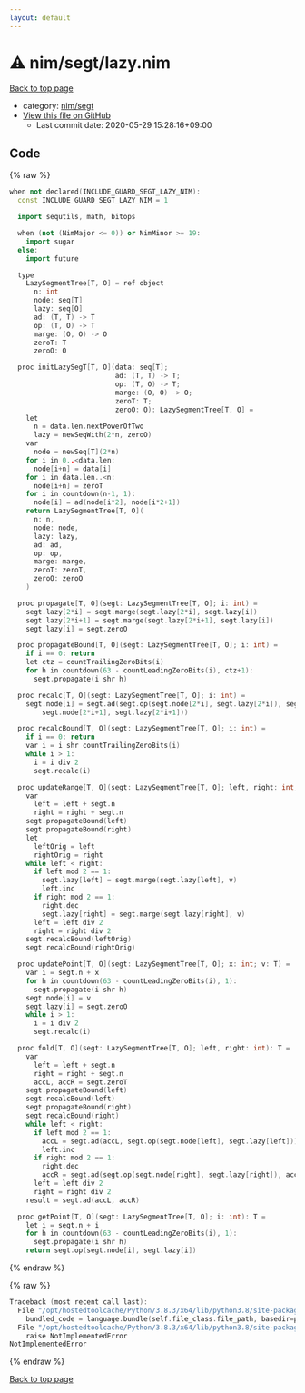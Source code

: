```yaml
---
layout: default
---
```


<!-- mathjax config similar to math.stackexchange -->
<script type="text/javascript" async
  src="https://cdnjs.cloudflare.com/ajax/libs/mathjax/2.7.5/MathJax.js?config=TeX-MML-AM_CHTML">
</script>
<script type="text/x-mathjax-config">
  MathJax.Hub.Config({
    TeX: { equationNumbers: { autoNumber: "AMS" }},
    tex2jax: {
      inlineMath: [ ['$','$'] ],
      processEscapes: true
    },
    "HTML-CSS": { matchFontHeight: false },
    displayAlign: "left",
    displayIndent: "2em"
  });
</script>

<script type="text/javascript" src="https://cdnjs.cloudflare.com/ajax/libs/jquery/3.4.1/jquery.min.js"></script>
<script src="https://cdn.jsdelivr.net/npm/jquery-balloon-js@1.1.2/jquery.balloon.min.js" integrity="sha256-ZEYs9VrgAeNuPvs15E39OsyOJaIkXEEt10fzxJ20+2I=" crossorigin="anonymous"></script>
<script type="text/javascript" src="../../../assets/js/copy-button.js"></script>
<link rel="stylesheet" href="../../../assets/css/copy-button.css" />


# :warning: nim/segt/lazy.nim

<a href="../../../index.html">Back to top page</a>

* category: <a href="../../../index.html#1698669b3e8f840124934f80c60539e2">nim/segt</a>
* <a href="{{ site.github.repository_url }}/blob/master/nim/segt/lazy.nim">View this file on GitHub</a>
    - Last commit date: 2020-05-29 15:28:16+09:00




## Code

<a id="unbundled"></a>
{% raw %}
```cpp
when not declared(INCLUDE_GUARD_SEGT_LAZY_NIM):
  const INCLUDE_GUARD_SEGT_LAZY_NIM = 1

  import sequtils, math, bitops

  when (not (NimMajor <= 0)) or NimMinor >= 19:
    import sugar
  else:
    import future

  type
    LazySegmentTree[T, O] = ref object
      n: int
      node: seq[T]
      lazy: seq[O]
      ad: (T, T) -> T
      op: (T, O) -> T
      marge: (O, O) -> O
      zeroT: T
      zeroO: O

  proc initLazySegT[T, O](data: seq[T];
                          ad: (T, T) -> T;
                          op: (T, O) -> T;
                          marge: (O, O) -> O;
                          zeroT: T;
                          zeroO: O): LazySegmentTree[T, O] =
    let
      n = data.len.nextPowerOfTwo
      lazy = newSeqWith(2*n, zeroO)
    var
      node = newSeq[T](2*n)
    for i in 0..<data.len:
      node[i+n] = data[i]
    for i in data.len..<n:
      node[i+n] = zeroT
    for i in countdown(n-1, 1):
      node[i] = ad(node[i*2], node[i*2+1])
    return LazySegmentTree[T, O](
      n: n,
      node: node,
      lazy: lazy,
      ad: ad,
      op: op,
      marge: marge,
      zeroT: zeroT,
      zeroO: zeroO
    )

  proc propagate[T, O](segt: LazySegmentTree[T, O]; i: int) =
    segt.lazy[2*i] = segt.marge(segt.lazy[2*i], segt.lazy[i])
    segt.lazy[2*i+1] = segt.marge(segt.lazy[2*i+1], segt.lazy[i])
    segt.lazy[i] = segt.zeroO

  proc propagateBound[T, O](segt: LazySegmentTree[T, O]; i: int) =
    if i == 0: return
    let ctz = countTrailingZeroBits(i)
    for h in countdown(63 - countLeadingZeroBits(i), ctz+1):
      segt.propagate(i shr h)

  proc recalc[T, O](segt: LazySegmentTree[T, O]; i: int) =
    segt.node[i] = segt.ad(segt.op(segt.node[2*i], segt.lazy[2*i]), segt.op(
        segt.node[2*i+1], segt.lazy[2*i+1]))

  proc recalcBound[T, O](segt: LazySegmentTree[T, O]; i: int) =
    if i == 0: return
    var i = i shr countTrailingZeroBits(i)
    while i > 1:
      i = i div 2
      segt.recalc(i)

  proc updateRange[T, O](segt: LazySegmentTree[T, O]; left, right: int; v: O) =
    var
      left = left + segt.n
      right = right + segt.n
    segt.propagateBound(left)
    segt.propagateBound(right)
    let
      leftOrig = left
      rightOrig = right
    while left < right:
      if left mod 2 == 1:
        segt.lazy[left] = segt.marge(segt.lazy[left], v)
        left.inc
      if right mod 2 == 1:
        right.dec
        segt.lazy[right] = segt.marge(segt.lazy[right], v)
      left = left div 2
      right = right div 2
    segt.recalcBound(leftOrig)
    segt.recalcBound(rightOrig)

  proc updatePoint[T, O](segt: LazySegmentTree[T, O]; x: int; v: T) =
    var i = segt.n + x
    for h in countdown(63 - countLeadingZeroBits(i), 1):
      segt.propagate(i shr h)
    segt.node[i] = v
    segt.lazy[i] = segt.zeroO
    while i > 1:
      i = i div 2
      segt.recalc(i)

  proc fold[T, O](segt: LazySegmentTree[T, O]; left, right: int): T =
    var
      left = left + segt.n
      right = right + segt.n
      accL, accR = segt.zeroT
    segt.propagateBound(left)
    segt.recalcBound(left)
    segt.propagateBound(right)
    segt.recalcBound(right)
    while left < right:
      if left mod 2 == 1:
        accL = segt.ad(accL, segt.op(segt.node[left], segt.lazy[left]))
        left.inc
      if right mod 2 == 1:
        right.dec
        accR = segt.ad(segt.op(segt.node[right], segt.lazy[right]), accR)
      left = left div 2
      right = right div 2
    result = segt.ad(accL, accR)

  proc getPoint[T, O](segt: LazySegmentTree[T, O]; i: int): T =
    let i = segt.n + i
    for h in countdown(63 - countLeadingZeroBits(i), 1):
      segt.propagate(i shr h)
    return segt.op(segt.node[i], segt.lazy[i])

```
{% endraw %}

<a id="bundled"></a>
{% raw %}
```cpp
Traceback (most recent call last):
  File "/opt/hostedtoolcache/Python/3.8.3/x64/lib/python3.8/site-packages/onlinejudge_verify/docs.py", line 349, in write_contents
    bundled_code = language.bundle(self.file_class.file_path, basedir=pathlib.Path.cwd())
  File "/opt/hostedtoolcache/Python/3.8.3/x64/lib/python3.8/site-packages/onlinejudge_verify/languages/nim.py", line 86, in bundle
    raise NotImplementedError
NotImplementedError

```
{% endraw %}

<a href="../../../index.html">Back to top page</a>

